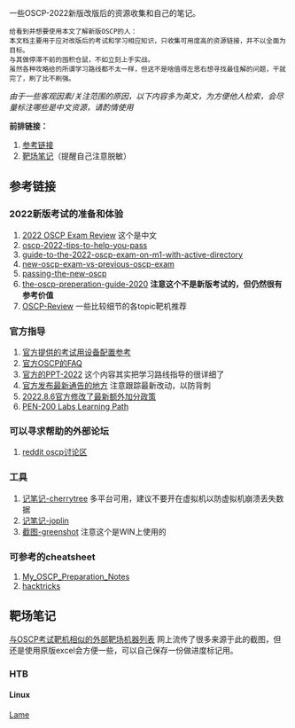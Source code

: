 一些OSCP-2022新版改版后的资源收集和自己的笔记。

```
给看到并想要使用本文了解新版OSCP的人：
本文档主要用于应对改版后的考试和学习相应知识，只收集可用度高的资源链接，并不以全面为目标。
与其做停滞不前的囤积仓鼠，不如立刻上手实战。 
虽然各种攻略给的所谓学习路线都不太一样，但这不是啥值得左思右想寻找最佳解的问题，干就完了，刷了比不刷强。
```

*由于一些客观因素/关注范围的原因，以下内容多为英文，为方便他人检索，会尽量标注哪些是中文资源，请酌情使用*

**前排链接：**
1. [参考链接](#参考链接)
2. [靶场笔记](#靶场笔记)（提醒自己注意脱敏）


## 参考链接

### 2022新版考试的准备和体验
1. [2022 OSCP Exam Review](https://zhuanlan.zhihu.com/p/528882422) 这个是中文
2. [oscp-2022-tips-to-help-you-pass](https://medium.com/@0xP/oscp-2022-tips-to-help-you-pass-dddd3563967e)
3. [guide-to-the-2022-oscp-exam-on-m1-with-active-directory](https://medium.com/@GromHacks/guide-to-the-2022-oscp-exam-on-m1-with-active-directory-d8b4ce30f4f3)
4. [new-oscp-exam-vs-previous-oscp-exam](https://cel1s0.gitbook.io/offsec-notes/blog/new-oscp-exam-vs-previous-oscp-exam)
5. [passing-the-new-oscp](https://n0h4ts.medium.com/passing-the-new-oscp-b9fcd434ade7)
6. [the-oscp-preperation-guide-2020](https://johnjhacking.com/blog/the-oscp-preperation-guide-2020/) **注意这个不是新版考试的，但仍然很有参考价值**
7. [OSCP-Review](https://marmeus.com/post/OSCP-Review) 一些比较细节的各topic靶机推荐


### 官方指导
1. [官方提供的考试用设备配置参考](https://help.offensive-security.com/hc/en-us/articles/360040160792-What-are-the-technical-requirements-to-participate-in-a-proctored-exam-)
2. [官方OSCP的FAQ](https://help.offensive-security.com/hc/en-us/articles/4412170923924-OSCP-Exam-FAQ)
3. [官方的PPT-2022](https://fs.hubspotusercontent00.net/hubfs/5852453/OSCP%202.pdf) 这个内容其实把学习路线指导的很详细了
4. [官方发布最新通告的地方](https://www.offensive-security.com/blog/) 注意跟踪最新改动，以防背刺
5. [2022.8.6官方修改了最新额外加分政策](https://www.offensive-security.com/offsec/sunsetting-pen-200-legacy-topic-exercises/)
6. [PEN-200 Labs Learning Path](https://help.offensive-security.com/hc/en-us/articles/360050473812-PWK-Labs-Learning-Path)

### 可以寻求帮助的外部论坛
1. [reddit oscp讨论区](https://www.reddit.com/r/oscp/)

### 工具
1. [记笔记-cherrytree](https://www.kali.org/tools/cherrytree/) 多平台可用，建议不要开在虚拟机以防虚拟机崩溃丢失数据
2. [记笔记-joplin](https://joplinapp.org/) 
3. [截图-greenshot](https://getgreenshot.org/) 注意这个是WIN上使用的

### 可参考的cheatsheet
1. [My_OSCP_Preparation_Notes](https://oscpnotes.infosecsanyam.in/My_OSCP_Preparation_Notes.html)
2. [hacktricks](https://book.hacktricks.xyz)

## 靶场笔记

[与OSCP考试靶机相似的外部靶场机器列表](https://docs.google.com/spreadsheets/d/1dwSMIAPIam0PuRBkCiDI88pU3yzrqqHkDtBngUHNCw8/edit#gid=0) 网上流传了很多来源于此的截图，但还是使用原版excel会方便一些，可以自己保存一份做进度标记用。

### HTB

#### Linux

[Lame](靶场/HTB/Lame.md)


